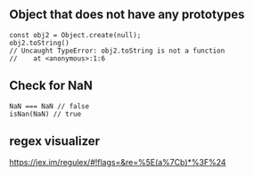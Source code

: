 ## Object that does not have any prototypes

```
const obj2 = Object.create(null);
obj2.toString()
// Uncaught TypeError: obj2.toString is not a function
//    at <anonymous>:1:6
```

## Check for NaN
```
NaN === NaN // false
isNan(NaN) // true
```

## regex visualizer 
https://jex.im/regulex/#!flags=&re=%5E(a%7Cb)*%3F%24
